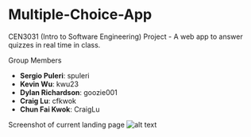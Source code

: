 # Multiple-Choice-App
CEN3031 (Intro to Software Engineering) Project - A web app to answer quizzes in real time in class.

Group Members
* **Sergio Puleri**: spuleri
* **Kevin Wu**: kwu23
* **Dylan Richardson**: goozie001
* **Craig Lu**: cfkwok
* **Chun Fai Kwok**: CraigLu

Screenshot of current landing page
![alt text](http://i.imgur.com/sEjTM25.png?1 "Landing Page")


